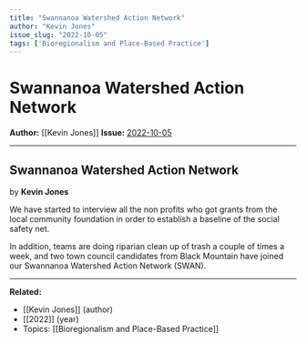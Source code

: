 ```yaml
---
title: "Swannanoa Watershed Action Network"
author: "Kevin Jones"
issue_slug: "2022-10-05"
tags: ['Bioregionalism and Place-Based Practice']
---
```


# Swannanoa Watershed Action Network

**Author:** [[Kevin Jones]]
**Issue:** [2022-10-05](https://plex.collectivesensecommons.org/2022-10-05/)

---

## Swannanoa Watershed Action Network
by **Kevin Jones**

We have started to interview all the non profits who got grants from the local community foundation in order to establish a baseline of the social safety net.

In addition, teams are doing riparian clean up of trash a couple of times a week, and two town council candidates from Black Mountain have joined our Swannanoa Watershed Action Network (SWAN).

---

**Related:**
- [[Kevin Jones]] (author)
- [[2022]] (year)
- Topics: [[Bioregionalism and Place-Based Practice]]

